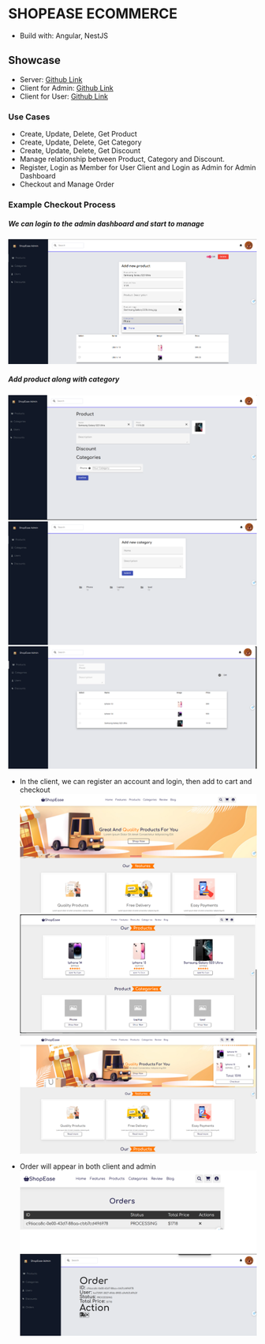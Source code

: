 # SHOPEASE ECOMMERCE

- Build with: Angular, NestJS

## Showcase

- Server: [Github Link](https://github.com/minercreepmc/product-catalog)
- Client for Admin: [Github Link](https://github.com/minercreepmc/shop-ease-dashboard)
- Client for User: [Github Link](https://github.com/minercreepmc/shop-ease-client)
### Use Cases
- Create, Update, Delete, Get Product 
- Create, Update, Delete, Get Category
- Create, Update, Delete, Get Discount
- Manage relationship between Product, Category and Discount.
- Register, Login as Member for User Client and Login as Admin for Admin Dashboard
- Checkout and Manage Order 

### Example Checkout Process

##### We can login to the admin dashboard and start to manage
![](./assets/image1.png)
##### Add product along with category
![](./assets/image2.png)
![](./assets/image3.png)
![](./assets/image4.png)



- In the client, we can register an account and login, then add to cart and checkout
![](./assets/image5.png)
![](./assets/image6.png)
![](./assets/image7.png)

- Order will appear in both client and admin
![](./assets/image8-updated.png)
![](./assets/image9-updated.png)







